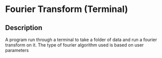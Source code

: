 # Fourier Transform (Terminal)

## Description
A program run through a terminal to take a folder of data and run a fourier transform on it.  The type of fourier algorithm used is based on user parameters
